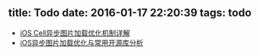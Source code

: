 title: Todo
date: 2016-01-17 22:20:39
tags: todo
---
* [iOS Cell异步图片加载优化机制详解](http://www.jianshu.com/p/02ab2b74c451)
* [iOS异步图片加载优化与常用开源库分析](http://www.jianshu.com/p/3b2c95e1404f/ "title")

